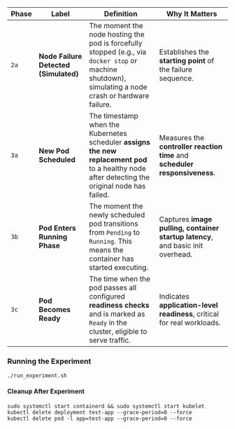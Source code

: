 | **Phase** | **Label**                             | **Definition**                                                                                                                                        | **Why It Matters**                                                              |
| --------- | ------------------------------------- | ----------------------------------------------------------------------------------------------------------------------------------------------------- | ------------------------------------------------------------------------------- |
| `2a`      | **Node Failure Detected (Simulated)** | The moment the node hosting the pod is forcefully stopped (e.g., via `docker stop` or machine shutdown), simulating a node crash or hardware failure. | Establishes the **starting point** of the failure sequence.                     |
| `3a`      | **New Pod Scheduled**                 | The timestamp when the Kubernetes scheduler **assigns the new replacement pod** to a healthy node after detecting the original node has failed.       | Measures the **controller reaction time** and **scheduler responsiveness**.     |
| `3b`      | **Pod Enters Running Phase**          | The moment the newly scheduled pod transitions from `Pending` to `Running`. This means the container has started executing.                           | Captures **image pulling, container startup latency**, and basic init overhead. |
| `3c`      | **Pod Becomes Ready**                 | The time when the pod passes all configured **readiness checks** and is marked as `Ready` in the cluster, eligible to serve traffic.                  | Indicates **application-level readiness**, critical for real workloads.         |

### Running the Experiment

```
./run_experiment.sh
```

#### Cleanup After Experiment

```
sudo systemctl start containerd && sudo systemctl start kubelet
kubectl delete deployment test-app --grace-period=0 --force
kubectl delete pod -l app=test-app --grace-period=0 --force
```

